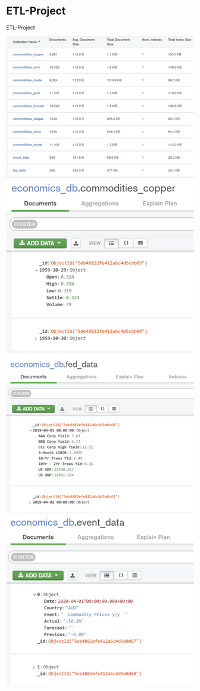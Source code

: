 # ETL-Project
ETL-Project






<img src="https://github.com/gfisherjr/ETL-Project/blob/master/starter_files/Final_Combined/Screenshots/MongoDB_economics_db.PNG" alt="drawing" width="800"/>


<img src="https://github.com/gfisherjr/ETL-Project/blob/master/starter_files/Final_Combined/Screenshots/economics_db.commodities_copper.PNG" alt="drawing" width="800"/>


<img src="https://github.com/gfisherjr/ETL-Project/blob/master/starter_files/Final_Combined/Screenshots/economics_db.fed_data.PNG" alt="drawing" width="800"/>


<img src="https://github.com/gfisherjr/ETL-Project/blob/master/starter_files/Final_Combined/Screenshots/economics_db.event_data.PNG" alt="drawing" width="800"/>
